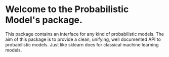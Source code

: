 # Welcome to the Probabilistic Model's package. 

This package contains an interface for any kind of probabilistic models.
The aim of this package is to provide a clean, unifying, well documented API to
probabilistic models. Just like sklearn does for classical machine learning models.